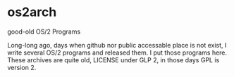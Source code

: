 # os2arch
good-old  OS/2 Programs

Long-long ago, days when github nor public accessable place is not exist, I write several OS/2 programs and released them.
I put those programs here.  These archives are quite old, LICENSE under GLP 2, in those days GPL is version 2.
